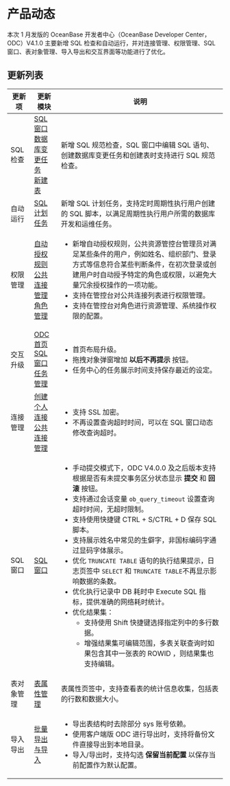 产品动态 
=========================

本次 1 月发版的 OceanBase 开发者中心（OceanBase Developer Center，ODC）V4.1.0 主要新增 SQL 检查和自动运行，并对连接管理、权限管理、SQL 窗口、表对象管理、导入导出和交互界面等功能进行了优化。

更新列表 
-------------------------


| 更新项    | 更新模块  | 说明  |
|--------|------------------------------------------------------------------------------------------------------------------------------------------------------------------------------------------------------------------|------------------------------------------------------------------------------------------------------------------------------------------------------------------------------------------------------------------------------------------------------------------------------------------------------------------------------------------------------------------------------------------------------------------------------------------------------------------------------------------------------------------------------------------------------------------------------------------------------------------------------------------------------------------------------------------------------------------------------------------------------------------------------------------------------------------------------|
| SQL 检查 | [SQL 窗口](../6.web-odc-user-guide/5.web-odc-use-workspace/2.web-odc-sql-window.md)<br> [数据库变更任务](../6.web-odc-user-guide/9.web-odc-task-management/5.web-odc-database-change-task.md)<br> [新建表](../6.web-odc-user-guide/11.web-odc-database-objects/1.web-odc-table-objects/2.web-odc-create-a-table.md) | 新增 SQL 规范检查，SQL 窗口中编辑 SQL 语句、创建数据库变更任务和创建表时支持进行 SQL 规范检查。 |
| 自动运行   | [SQL 计划任务](../6.web-odc-user-guide/9.web-odc-task-management/9.web-odc-sql-plan-task.md)   | 新增 SQL 计划任务，支持定时周期性执行用户创建的 SQL 脚本，以满足周期性执行用户所需的数据库开发和运维任务。 |
| 权限管理 | [自动授权规则](../6.web-odc-user-guide/4.web-odc-public-resource-management/3.web-odc-public-resource-permission/5.web-odc-manage-automatic-authorization-rules.md) <br> [公共连接管理](../6.web-odc-user-guide/4.web-odc-public-resource-management/3.web-odc-public-resource-permission/1.web-odc-manage-public-connection.md)<br> [角色管理](../6.web-odc-user-guide/4.web-odc-public-resource-management/3.web-odc-public-resource-permission/3.web-odc-manage-roles.md) | <ul><li> 新增自动授权规则，公共资源管控台管理员对满足某些条件的用户，例如姓名、组织部门、登录方式等信息符合某些判断条件，在初次登录或创建用户时自动授予特定的角色或权限，以避免大量冗余授权操作的一项功能。</li><li> 支持在管控台对公共连接列表进行权限管理。</li><li> 支持在管控台对角色进行资源管理、系统操作权限的配置。</li></ul> |
| 交互升级   | [ODC 首页](../6.web-odc-user-guide/2.web-odc-homepage.md)<br> [SQL 窗口](../6.web-odc-user-guide/5.web-odc-use-workspace/2.web-odc-sql-window.md)<br> [任务管理](../6.web-odc-user-guide/9.web-odc-task-management/1.web-odc-task-management-overview.md) | <ul><li> 首页布局升级。  </li><li> 拖拽对象弹窗增加 **以后不再提示** 按钮。 </li><li> 任务中心的任务展示时间支持保存最近的设定。 </li></ul>   |
| 连接管理   | [创建个人连接](../6.web-odc-user-guide/3.web-odc-connect-database/1.web-odc-create-private-connection.md)<br> [公共连接管理](../6.web-odc-user-guide/4.web-odc-public-resource-management/3.web-odc-public-resource-permission/1.web-odc-manage-public-connection.md) | <ul><li> 支持 SSL 加密。  </li><li> 不再设置查询超时时间，可以在 SQL 窗口动态修改查询超时。</li></ul>  |
| SQL 窗口 |  [SQL 窗口](../6.web-odc-user-guide/5.web-odc-use-workspace/2.web-odc-sql-window.md)  | <ul><li> 手动提交模式下，ODC V4.0.0 及之后版本支持根据是否有未提交事务区分状态显示 **提交** 和 **回滚** 按钮。  </li><li> 支持通过会话变量 `ob_query_timeout` 设置查询超时时间，无超时限制。  </li><li> 支持使用快捷键 CTRL + S/CTRL + D 保存 SQL 脚本。</li><li>支持展示姓名中常见的生僻字，非国标编码字通过显码字体展示。 </li><li> 优化 `TRUNCATE TABLE` 语句的执行结果提示，日志页签中 `SELECT` 和 `TRUNCATE TABLE`不再显示影响数据的条数。  </li><li> 优化执行记录中 DB 耗时中 Execute SQL 指标，提供准确的网络耗时统计。  </li><li>  优化结果集： <ul><li> 支持使用 Shift 快捷键选择指定列中的多行数据。 </li><li> 增强结果集可编辑范围，多表关联查询时如果包含其中一张表的 ROWID ，则结果集也支持编辑。</li></ul></li></ul> |
| 表对象管理  | [表属性管理](../6.web-odc-user-guide/11.web-odc-database-objects/1.web-odc-table-objects/4.web-odc-manage-table-attributes.md) | 表属性页签中，支持查看表的统计信息收集，包括表的行数和数据大小。  |
| 导入导出   | [批量导出与导入](../6.web-odc-user-guide/6.web-odc-use-tools/1.web-odc-data-export-and-import/3.web-odc-batch-export-and-import.md)      | <ul><li> 导出表结构时去除部分 sys 账号依赖。  </li><li> 使用客户端版 ODC 进行导出时，支持将备份文件直接导出到本地目录。  </li><li> 导入/导出时，支持勾选 **保留当前配置** 以保存当前配置作为默认配置。</li></ul>  |
